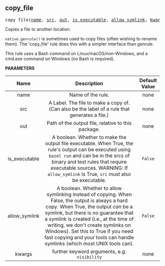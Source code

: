 <!-- Generated with Stardoc: http://skydoc.bazel.build -->

<a name="#copy_file"></a>

## copy_file

<pre>
copy_file(<a href="#copy_file-name">name</a>, <a href="#copy_file-src">src</a>, <a href="#copy_file-out">out</a>, <a href="#copy_file-is_executable">is_executable</a>, <a href="#copy_file-allow_symlink">allow_symlink</a>, <a href="#copy_file-kwargs">kwargs</a>)
</pre>

Copies a file to another location.

`native.genrule()` is sometimes used to copy files (often wishing to rename them). The 'copy_file' rule does this with a simpler interface than genrule.

This rule uses a Bash command on Linux/macOS/non-Windows, and a cmd.exe command on Windows (no Bash is required).


**PARAMETERS**


| Name  | Description | Default Value |
| :-------------: | :-------------: | :-------------: |
| name |  Name of the rule.   |  none |
| src |  A Label. The file to make a copy of. (Can also be the label of a rule     that generates a file.)   |  none |
| out |  Path of the output file, relative to this package.   |  none |
| is_executable |  A boolean. Whether to make the output file executable. When     True, the rule's output can be executed using <code>bazel run</code> and can be     in the srcs of binary and test rules that require executable sources.     WARNING: If <code>allow_symlink</code> is True, <code>src</code> must also be executable.   |  <code>False</code> |
| allow_symlink |  A boolean. Whether to allow symlinking instead of copying.     When False, the output is always a hard copy. When True, the output     *can* be a symlink, but there is no guarantee that a symlink is     created (i.e., at the time of writing, we don't create symlinks on     Windows). Set this to True if you need fast copying and your tools can     handle symlinks (which most UNIX tools can).   |  <code>False</code> |
| kwargs |  further keyword arguments, e.g. <code>visibility</code>   |  none |


